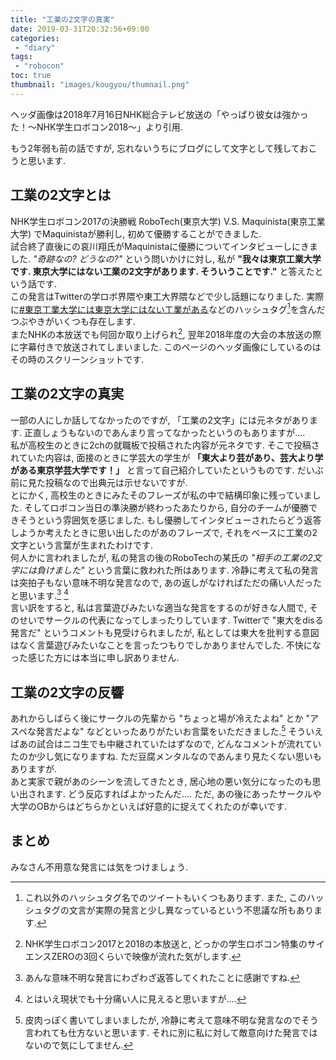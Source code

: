 ```yaml
---
title: "工業の2文字の真実"
date: 2019-03-31T20:32:56+09:00
categories:
 - "diary"
tags:
 - "robocon"
toc: true
thumbnail: "images/kougyou/thumnail.png"
---
```

ヘッダ画像は2018年7月16日NHK総合テレビ放送の「やっぱり彼女は強かった！～NHK学生ロボコン2018～」より引用.

もう2年弱も前の話ですが, 忘れないうちにブログにして文字として残しておこうと思います.

## 工業の2文字とは
NHK学生ロボコン2017の決勝戦 RoboTech(東京大学) V.S. Maquinista(東京工業大学) でMaquinistaが勝利し, 初めて優勝することができました.  
試合終了直後にの哀川翔氏がMaquinistaに優勝についてインタビューしにきました.
*"奇跡なの? どうなの?"* という問いかけに対し, 私が **"我々は東京工業大学です. 東京大学にはない工業の2文字があります. そういうことです."** と答えたという話です.  
この発言はTwitterの学ロボ界隈や東工大界隈などで少し話題になりました.
実際に[#東京工業大学には東京大学にはない工業がある](https://twitter.com/hashtag/%E6%9D%B1%E4%BA%AC%E5%B7%A5%E6%A5%AD%E5%A4%A7%E5%AD%A6%E3%81%AB%E3%81%AF%E6%9D%B1%E4%BA%AC%E5%A4%A7%E5%AD%A6%E3%81%AB%E3%81%AF%E3%81%AA%E3%81%84%E5%B7%A5%E6%A5%AD%E3%81%8C%E3%81%82%E3%82%8B?f=tweets&vertical=default&src=hash)などのハッシュタグ[^hashtag]を含んだつぶやきがいくつも存在します.  
またNHKの本放送でも何回か取り上げられ[^broad], 翌年2018年度の大会の本放送の際に字幕付きで放送されてしまいました.
このページのヘッダ画像にしているのはその時のスクリーンショットです.  

## 工業の2文字の真実
一部の人にしか話してなかったのですが, 「工業の2文字」には元ネタがあります.
正直しょうもないのであんまり言ってなかったというのもありますが….  
私が高校生のときに2chの就職板で投稿された内容が元ネタです.
そこで投稿されていた内容は, 面接のときに学芸大の学生が
**「東大より芸があり、芸大より学がある東京学芸大学です！」**
と言って自己紹介していたというものです.
だいぶ前に見た投稿なので出典元は示せないですが.  
とにかく, 高校生のときにみたそのフレーズが私の中で結構印象に残っていました.
そしてロボコン当日の準決勝が終わったあたりから, 自分のチームが優勝できそうという雰囲気を感じました.
もし優勝してインタビューされたらどう返答しようか考えたときに思い出したのがあのフレーズで, それをベースに工業の2文字という言葉が生まれたわけです.  
何人かに言われましたが, 私の発言の後のRoboTechの某氏の *"相手の工業の2文字には負けました"* という言葉に救われた所はあります.
冷静に考えて私の発言は突拍子もない意味不明な発言なので, あの返しがなければただの痛い人だったと思います.[^syaji] [^itai]  
言い訳をすると, 私は言葉遊びみたいな適当な発言をするのが好きな人間で, そのせいでサークルの代表になってしまったりしています.
Twitterで "東大をdisる発言だ" というコメントも見受けられましたが, 私としては東大を批判する意図はなく言葉遊びみたいなことを言ったつもりでしかありませんでした.
不快になった感じた方には本当に申し訳ありません.

## 工業の2文字の反響
あれからしばらく後にサークルの先輩から "ちょっと場が冷えたよね" とか "アスペな発言だよな" などといったありがたいお言葉をいただきました.[^po]
そういえばあの試合はニコ生でも中継されていたはずなので, どんなコメントが流れていたのか少し気になりますね.
ただ豆腐メンタルなのであんまり見たくない思いもありますが.  
あと実家で親があのシーンを流してきたとき, 居心地の悪い気分になったのも思い出されます.
どう反応すればよかったんだ….
ただ, あの後にあったサークルや大学のOBからはどちらかといえば好意的に捉えてくれたのが幸いです.

## まとめ
みなさん不用意な発言には気をつけましょう.


[^hashtag]: これ以外のハッシュタグ名でのツイートもいくつもあります. また, このハッシュタグの文言が実際の発言と少し異なっているという不思議な所もあります.
[^broad]: NHK学生ロボコン2017と2018の本放送と, どっかの学生ロボコン特集のサイエンスZEROの3回くらいで映像が流れた気がします.
[^syaji]: あんな意味不明な発言にわざわざ返答してくれたことに感謝ですね.
[^itai]: とはいえ現状でも十分痛い人に見えると思いますが….
[^po]: 皮肉っぽく書いてしまいましたが, 冷静に考えて意味不明な発言なのでそう言われても仕方ないと思います. それに別に私に対して敵意向けた発言ではないので気にしてません.
